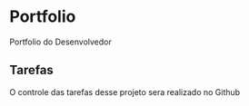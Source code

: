 # Portfolio
Portfolio do Desenvolvedor 

## Tarefas

O controle das tarefas desse projeto sera realizado no Github